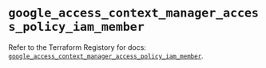 # `google_access_context_manager_access_policy_iam_member`

Refer to the Terraform Registory for docs: [`google_access_context_manager_access_policy_iam_member`](https://registry.terraform.io/providers/hashicorp/google/4.62.0/docs/resources/access_context_manager_access_policy_iam_member).

